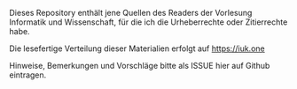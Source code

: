 Dieses Repository enthält jene Quellen des Readers der Vorlesung Informatik und Wissenschaft,
für die ich die Urheberrechte oder Zitierrechte habe.

Die lesefertige Verteilung dieser Materialien erfolgt auf https://iuk.one

Hinweise, Bemerkungen und Vorschläge bitte als ISSUE hier auf Github eintragen.